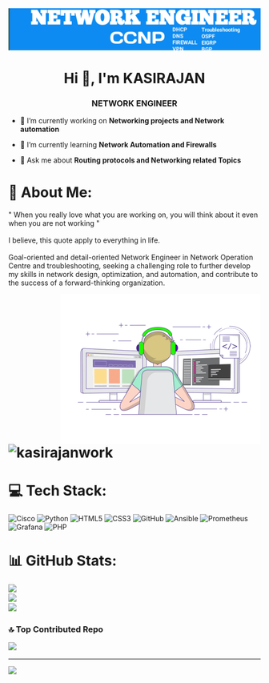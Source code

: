 
<img align="center"  src= "https://github.com/kasirajanwork/kasirajanwork/blob/main/20250317_183303.jpg">


<h1 align="center">Hi 👋, I'm KASIRAJAN</h1>
<h3 align="center">NETWORK ENGINEER</h3>

- 🔭 I’m currently working on **Networking projects and Network automation**

- 🌱 I’m currently learning **Network Automation and Firewalls**

- 💬 Ask me about **Routing protocols and Networking related Topics**

# 💫 About Me:
" When you really love what you are working on, you will think about it even when you are not working " <br><br>I believe, this quote apply to everything in life.<br><br>Goal-oriented and detail-oriented Network Engineer in Network Operation Centre and troubleshooting, seeking a challenging role to further develop my skills in network design, optimization, and automation, and contribute to the success of a forward-thinking organization.<br>

<img align="right" alt="Coding" width="400" src="https://raw.githubusercontent.com/devSouvik/devSouvik/master/gif3.gif"> <br>

# <p align="left"> <img src="https://komarev.com/ghpvc/?username=kasirajanwork&label=Profile%20views&color=0e75b6&style=flat" alt="kasirajanwork" /> </p>



# 💻 Tech Stack:
![Cisco](https://img.shields.io/badge/cisco-%23049fd9.svg?style=for-the-badge&logo=cisco&logoColor=black) ![Python](https://img.shields.io/badge/python-3670A0?style=for-the-badge&logo=python&logoColor=ffdd54) ![HTML5](https://img.shields.io/badge/html5-%23E34F26.svg?style=for-the-badge&logo=html5&logoColor=white) ![CSS3](https://img.shields.io/badge/css3-%231572B6.svg?style=for-the-badge&logo=css3&logoColor=white) ![GitHub](https://img.shields.io/badge/github-%23121011.svg?style=for-the-badge&logo=github&logoColor=white) ![Ansible](https://img.shields.io/badge/ansible-%231A1918.svg?style=for-the-badge&logo=ansible&logoColor=white) ![Prometheus](https://img.shields.io/badge/Prometheus-E6522C?style=for-the-badge&logo=Prometheus&logoColor=white) ![Grafana](https://img.shields.io/badge/grafana-%23F46800.svg?style=for-the-badge&logo=grafana&logoColor=white) 
![PHP](https://img.shields.io/badge/php-%23777BB4.svg?style=for-the-badge&logo=php&logoColor=white)


# 📊 GitHub Stats:
![](https://github-readme-stats.vercel.app/api?username=kasirajanwork&theme=blue-green&hide_border=false&include_all_commits=true&count_private=true)<br/>
![](https://nirzak-streak-stats.vercel.app/?user=kasirajanwork&theme=blue-green&hide_border=false)<br/>
![](https://github-readme-stats.vercel.app/api/top-langs/?username=kasirajanwork&theme=blue-green&hide_border=false&include_all_commits=true&count_private=true&layout=compact)

### 🔝 Top Contributed Repo
![](https://github-contributor-stats.vercel.app/api?username=kasirajanwork&limit=5&theme=blue-green&combine_all_yearly_contributions=true)

---
[![](https://visitcount.itsvg.in/api?id=kasirajanwork&icon=5&color=3)](https://visitcount.itsvg.in)

<!-- Proudly created with GPRM ( https://gprm.itsvg.in ) -->

